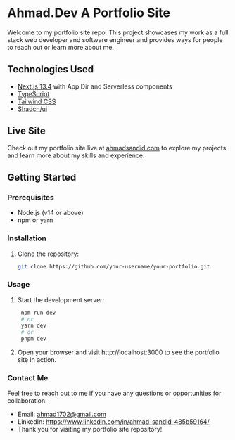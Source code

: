 # Ahmad.Dev A Portfolio Site

Welcome to my portfolio site repo. This project showcases my work as a full stack web developer and software engineer and provides ways for people to reach out or learn more about me.

## Technologies Used

- [Next.js 13.4](https://nextjs.org/) with App Dir and Serverless components
- [TypeScript](https://www.typescriptlang.org/)
- [Tailwind CSS](https://tailwindcss.com/)
- [Shadcn/ui](https://github.com/shadcn/ui)

## Live Site

Check out my portfolio site live at [ahmadsandid.com](https://ahmadsandid.com) to explore my projects and learn more about my skills and experience.

## Getting Started

### Prerequisites

- Node.js (v14 or above)
- npm or yarn

### Installation

1. Clone the repository:

   ```bash
   git clone https://github.com/your-username/your-portfolio.git
   ```

### Usage

1. Start the development server:

   ```bash
    npm run dev
    # or
    yarn dev
    # or
    pnpm dev
   ```

2. Open your browser and visit http://localhost:3000 to see the portfolio site in action.

### Contact Me

Feel free to reach out to me if you have any questions or opportunities for collaboration:

- Email: ahmad1702@gmail.com
- LinkedIn: https://www.linkedin.com/in/ahmad-sandid-485b59164/
- Thank you for visiting my portfolio site repository!

